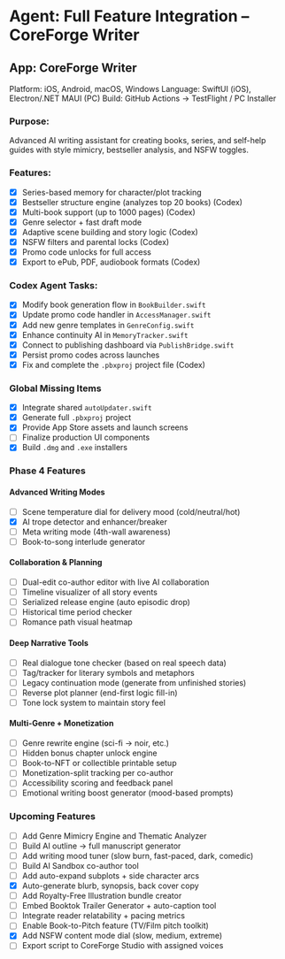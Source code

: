 # Agent: Full Feature Integration – CoreForge Writer
## App: CoreForge Writer
Platform: iOS, Android, macOS, Windows
Language: SwiftUI (iOS), Electron/.NET MAUI (PC)
Build: GitHub Actions → TestFlight / PC Installer

### Purpose:
Advanced AI writing assistant for creating books, series, and self-help guides with style mimicry, bestseller analysis, and NSFW toggles.

### Features:
- [x] Series-based memory for character/plot tracking
- [x] Bestseller structure engine (analyzes top 20 books) (Codex)
- [x] Multi-book support (up to 1000 pages) (Codex)
- [x] Genre selector + fast draft mode
- [x] Adaptive scene building and story logic (Codex)
- [x] NSFW filters and parental locks (Codex)
- [x] Promo code unlocks for full access
- [x] Export to ePub, PDF, audiobook formats (Codex)

### Codex Agent Tasks:
- [x] Modify book generation flow in `BookBuilder.swift`
- [x] Update promo code handler in `AccessManager.swift`
- [x] Add new genre templates in `GenreConfig.swift`
- [x] Enhance continuity AI in `MemoryTracker.swift`
- [x] Connect to publishing dashboard via `PublishBridge.swift`
- [x] Persist promo codes across launches
- [x] Fix and complete the `.pbxproj` project file (Codex)

### Global Missing Items
- [x] Integrate shared `autoUpdater.swift`
- [x] Generate full `.pbxproj` project
- [x] Provide App Store assets and launch screens
- [ ] Finalize production UI components
- [x] Build `.dmg` and `.exe` installers

### Phase 4 Features
#### Advanced Writing Modes
- [ ] Scene temperature dial for delivery mood (cold/neutral/hot)
 - [x] AI trope detector and enhancer/breaker
- [ ] Meta writing mode (4th-wall awareness)
- [ ] Book-to-song interlude generator

#### Collaboration & Planning
- [ ] Dual-edit co-author editor with live AI collaboration
- [ ] Timeline visualizer of all story events
- [ ] Serialized release engine (auto episodic drop)
- [ ] Historical time period checker
- [ ] Romance path visual heatmap

#### Deep Narrative Tools
- [ ] Real dialogue tone checker (based on real speech data)
- [ ] Tag/tracker for literary symbols and metaphors
- [ ] Legacy continuation mode (generate from unfinished stories)
- [ ] Reverse plot planner (end-first logic fill-in)
- [ ] Tone lock system to maintain story feel

#### Multi-Genre + Monetization
- [ ] Genre rewrite engine (sci-fi → noir, etc.)
- [ ] Hidden bonus chapter unlock engine
- [ ] Book-to-NFT or collectible printable setup
- [ ] Monetization-split tracking per co-author
- [ ] Accessibility scoring and feedback panel
- [ ] Emotional writing boost generator (mood-based prompts)
### Upcoming Features
- [ ] Add Genre Mimicry Engine and Thematic Analyzer
- [ ] Build AI outline → full manuscript generator
- [ ] Add writing mood tuner (slow burn, fast-paced, dark, comedic)
- [ ] Build AI Sandbox co-author tool
- [ ] Add auto-expand subplots + side character arcs
- [x] Auto-generate blurb, synopsis, back cover copy
- [ ] Add Royalty-Free Illustration bundle creator
- [ ] Embed Booktok Trailer Generator + auto-caption tool
- [ ] Integrate reader relatability + pacing metrics
- [ ] Enable Book-to-Pitch feature (TV/Film pitch toolkit)
 - [x] Add NSFW content mode dial (slow, medium, extreme)
- [ ] Export script to CoreForge Studio with assigned voices
